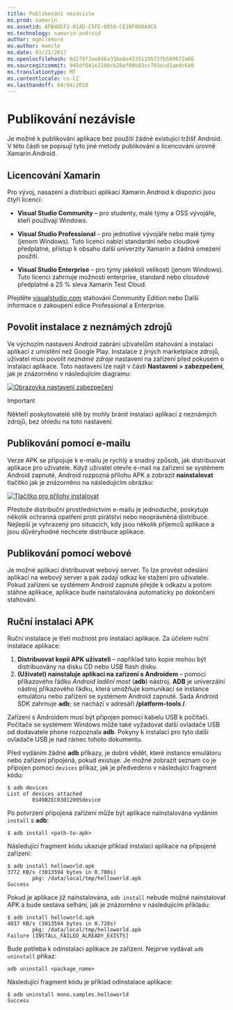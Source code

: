 ```yaml
---
title: Publikování nezávisle
ms.prod: xamarin
ms.assetid: 6FB4DEF2-01AD-C5FE-0950-CE1BF088A9C6
ms.technology: xamarin-android
author: mgmclemore
ms.author: mamcle
ms.date: 03/21/2017
ms.openlocfilehash: 6d278f3ae046a31be6e4335119572fb509672a66
ms.sourcegitcommit: 945df041e2180cb20af08b83cc703ecd1aedc6b0
ms.translationtype: MT
ms.contentlocale: cs-CZ
ms.lasthandoff: 04/04/2018
---
```

# <a name="publishing-independently"></a>Publikování nezávisle

Je možné k publikování aplikace bez použití žádné existující tržišť Android. V této části se popisují tyto jiné metody publikování a licencování úrovně Xamarin.Android.


## <a name="xamarin-licensing"></a>Licencování Xamarin

Pro vývoj, nasazení a distribuci aplikací Xamarin.Android k dispozici jsou čtyři licencí:

-   **Visual Studio Community** &ndash; pro studenty, malé týmy a OSS vývojáře, kteří používají Windows.

-   **Visual Studio Professional** &ndash; pro jednotlivé vývojáře nebo malé týmy (jenom Windows). Tuto licenci nabízí standardní nebo cloudové předplatné, přístup k obsahu další univerzity Xamarin a žádná omezení použití.

-   **Visual Studio Enterprise** &ndash; pro týmy jakékoli velikosti (jenom Windows). Tuto licenci zahrnuje možnosti enterprise, standard nebo cloudové předplatné a 25 % sleva Xamarin Test Cloud.

Přejděte [visualstudio.com](https://www.visualstudio.com/xamarin/) stahování Community Edition nebo Další informace o zakoupení edice Professional a Enterprise.


## <a name="allow-installation-from-unknown-sources"></a>Povolit instalace z neznámých zdrojů

Ve výchozím nastavení Android zabrání uživatelům stahování a instalaci aplikací z umístění než Google Play. Instalace z jiných marketplace zdrojů, uživatel musí povolit *neznámé zdroje* nastavení na zařízení před pokusem o instalaci aplikace. Toto nastavení lze najít v části **Nastavení > zabezpečení**, jak je znázorněno v následujícím diagramu:

[![Obrazovka nastavení zabezpečení](publishing-independently-images/settings.png)](publishing-independently-images/settings.png#lightbox)


> [!IMPORTANT]
> Někteří poskytovatelé sítě by mohly bránit instalaci aplikací z neznámých zdrojů, bez ohledu na toto nastavení.



## <a name="publishing-by-e-mail"></a>Publikování pomocí e-mailu

Verze APK se připojuje k e-mailu je rychlý a snadný způsob, jak distribuovat aplikace pro uživatele. Když uživatel otevře e-mail na zařízení se systémem Android zapnuté, Android rozpozná přílohu APK a zobrazit **nainstalovat** tlačítko jak je znázorněno na následujícím obrázku:

[![Tlačítko pro přílohy instalovat](publishing-independently-images/publishing-via-email.png)](publishing-independently-images/publishing-via-email.png#lightbox)

Přestože distribuční prostřednictvím e-mailu je jednoduché, poskytuje několik ochranná opatření proti pirátství nebo neoprávněná distribuce. Nejlepší je vyhrazený pro situacích, kdy jsou několik příjemců aplikace a jsou důvěryhodné nechcete distribuce aplikace.


## <a name="publishing-by-web"></a>Publikování pomocí webové

Je možné aplikaci distribuovat webový server. To lze provést odeslání aplikací na webový server a pak zadají odkaz ke stažení pro uživatele. Pokud zařízení se systémem Android zapnuté přejde k odkazu a potom stáhne aplikace, aplikace bude nainstalována automaticky po dokončení stahování.


## <a name="manually-installing-an-apk"></a>Ruční instalaci APK

Ruční instalace je třetí možnost pro instalaci aplikace. Za účelem ruční instalace aplikace:

1.   **Distribuovat kopii APK uživateli** &ndash; například tato kopie mohou být distribuovány na disku CD nebo USB flash disku.
1.   **(Uživatel) nainstaluje aplikaci na zařízení s Androidem** &ndash; pomocí příkazového řádku *Android ladění most* (**adb**) nástroj. **ADB** je univerzální nástroj příkazového řádku, která umožňuje komunikaci se instance emulátoru nebo zařízení se systémem Android zapnuté. Sada Android SDK zahrnuje **adb**; se nachází v adresáři  **<sdk>/platform-tools /**.

Zařízení s Androidem musí být připojen pomocí kabelu USB k počítači.
Počítače se systémem Windows může také vyžadovat další ovladače USB od dodavatele phone rozpoznala **adb**. Pokyny k instalaci pro tyto další ovladače USB je nad rámec tohoto dokumentu.

Před vydáním žádné **adb** příkazy, je dobré vědět, které instance emulátoru nebo zařízení připojená, pokud existuje. Je možné zobrazit seznam co je připojen pomocí `devices` příkaz, jak je předvedeno v následující fragment kódu:

```shell
$ adb devices
List of devices attached
        0149B2EC03012005device
```

Po potvrzení připojená zařízení může být aplikace nainstalována vydáním `install` s **adb**:

```shell
$ adb install <path-to-apk>
```

Následující fragment kódu ukazuje příklad instalaci aplikace na připojené zařízení:

```shell
$ adb install helloworld.apk
3772 KB/s (3013594 bytes in 0.780s)
        pkg: /data/local/tmp/helloworld.apk
Success
```

Pokud je aplikace již nainstalována, `adb install` nebude možné nainstalovat APK a bude sestava selhání, jak je znázorněno v následujícím příkladu:

```shell
$ adb install helloworld.apk
4037 KB/s (3013594 bytes in 0.728s)
        pkg: /data/local/tmp/helloworld.apk
Failure [INSTALL_FAILED_ALREADY_EXISTS]
```

Bude potřeba k odinstalaci aplikace ze zařízení. Nejprve vydávat `adb uninstall` příkaz:

```shell
adb uninstall <package_name>
```

Následující fragment kódu je příklad odinstalace aplikace:

```shell
$ adb uninstall mono.samples.helloworld
Success
```
